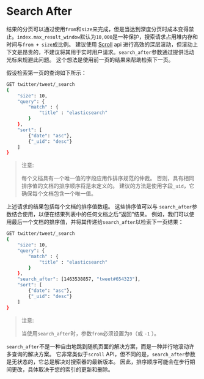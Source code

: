 # Search After

结果的分页可以通过使用`from`和`size`来完成，但是当达到深度分页时成本变得禁止。`index.max_result_window`默认为`10,000`是一种保护，搜索请求占用堆内存和时间与`from + size`成比例。 建议使用 [Scroll](./Scroll.md) api 进行高效的深层滚动，但滚动上下文是昂贵的，不建议将其用于实时用户请求。`search_after`参数通过提供活动光标来规避此问题。 这个想法是使用前一页的结果来帮助检索下一页。

假设检索第一页的查询如下所示：

```bash
GET twitter/tweet/_search
{
    "size": 10,
    "query": {
        "match" : {
            "title" : "elasticsearch"
        }
    },
    "sort": [
        {"date": "asc"},
        {"_uid": "desc"}
    ]
}
```

> 注意:
>
> 每个文档具有一个唯一值的字段应用作排序规范的仲裁。 否则，具有相同排序值的文档的排序顺序将是未定义的。 建议的方法是使用字段`_uid`，它确保每个文档包含一个唯一值。

上述请求的结果包括每个文档的排序值数组。 这些排序值可以与 `search_after`参数结合使用，以便在结果列表中的任何文档之后“返回”结果。 例如，我们可以使用最后一个文档的排序值，并将其传递给`search_after`以检索下一页结果：

```bash
GET twitter/tweet/_search
{
    "size": 10,
    "query": {
        "match" : {
            "title" : "elasticsearch"
        }
    },
    "search_after": [1463538857, "tweet#654323"],
    "sort": [
        {"date": "asc"},
        {"_uid": "desc"}
    ]
}
```

> 注意:
>
> 当使用`search_after`时，参数`from`必须设置为`0`（或 `-1` ）。

`search_after`不是一种自由地跳到随机页面的解决方案，而是一种并行地滚动许多查询的解决方案。 它非常类似于`scroll` API，但不同的是，`search_after`参数是无状态的，它总是解决对搜索器的最新版本。 因此，排序顺序可能会在步行期间更改，具体取决于您的索引的更新和删除。